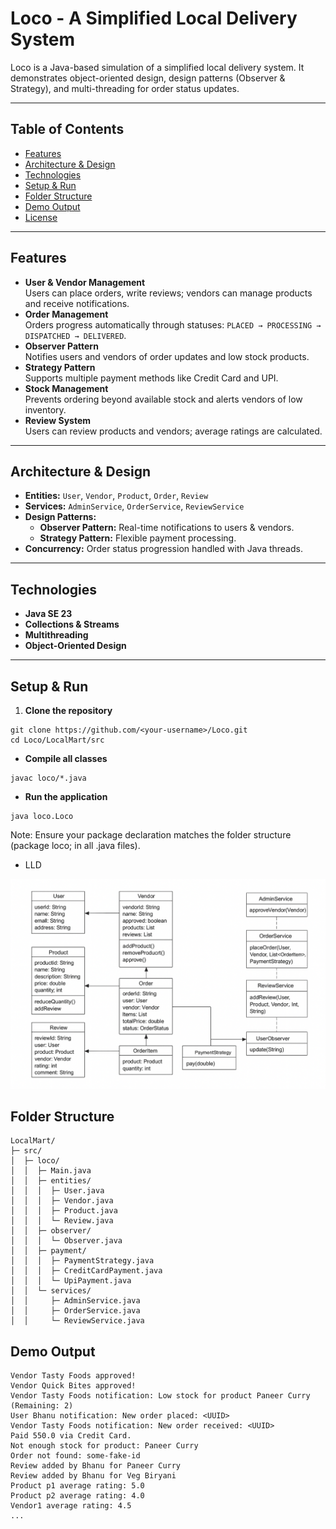 # Loco - A Simplified Local Delivery System

Loco is a Java-based simulation of a simplified local delivery system. It demonstrates object-oriented design, design patterns (Observer & Strategy), and multi-threading for order status updates.

---

## **Table of Contents**
- [Features](#features)
- [Architecture & Design](#architecture--design)
- [Technologies](#technologies)
- [Setup & Run](#setup--run)
- [Folder Structure](#folder-structure)
- [Demo Output](#demo-output)
- [License](#license)

---

## **Features**
- **User & Vendor Management**  
  Users can place orders, write reviews; vendors can manage products and receive notifications.
- **Order Management**  
  Orders progress automatically through statuses: `PLACED → PROCESSING → DISPATCHED → DELIVERED`.
- **Observer Pattern**  
  Notifies users and vendors of order updates and low stock products.
- **Strategy Pattern**  
  Supports multiple payment methods like Credit Card and UPI.
- **Stock Management**  
  Prevents ordering beyond available stock and alerts vendors of low inventory.
- **Review System**  
  Users can review products and vendors; average ratings are calculated.

---

## **Architecture & Design**
- **Entities:** `User`, `Vendor`, `Product`, `Order`, `Review`  
- **Services:** `AdminService`, `OrderService`, `ReviewService`  
- **Design Patterns:**  
  - **Observer Pattern:** Real-time notifications to users & vendors.  
  - **Strategy Pattern:** Flexible payment processing.  
- **Concurrency:** Order status progression handled with Java threads.  

---

## **Technologies**
- **Java SE 23**
- **Collections & Streams**
- **Multithreading**
- **Object-Oriented Design**

---

## **Setup & Run**
1. **Clone the repository**

```
git clone https://github.com/<your-username>/Loco.git
cd Loco/LocalMart/src
```


- **Compile all classes**

```
javac loco/*.java
```

- **Run the application**

```
java loco.Loco
```
Note: Ensure your package declaration matches the folder structure (package loco; in all .java files).

- LLD

![Preview Screenshot](./LLD.png)

## Folder Structure

```
LocalMart/
├─ src/
│  ├─ loco/
│  │  ├─ Main.java
│  │  ├─ entities/
│  │  │  ├─ User.java
│  │  │  ├─ Vendor.java
│  │  │  ├─ Product.java
│  │  │  └─ Review.java
│  │  ├─ observer/
│  │  │  └─ Observer.java
│  │  ├─ payment/
│  │  │  ├─ PaymentStrategy.java
│  │  │  ├─ CreditCardPayment.java
│  │  │  └─ UpiPayment.java
│  │  └─ services/
│  │     ├─ AdminService.java
│  │     ├─ OrderService.java
│  │     └─ ReviewService.java

```

## Demo Output

```
Vendor Tasty Foods approved!
Vendor Quick Bites approved!
Vendor Tasty Foods notification: Low stock for product Paneer Curry (Remaining: 2)
User Bhanu notification: New order placed: <UUID>
Vendor Tasty Foods notification: New order received: <UUID>
Paid 550.0 via Credit Card.
Not enough stock for product: Paneer Curry
Order not found: some-fake-id
Review added by Bhanu for Paneer Curry
Review added by Bhanu for Veg Biryani
Product p1 average rating: 5.0
Product p2 average rating: 4.0
Vendor1 average rating: 4.5
...

```